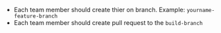 - Each team member should create thier on branch. Example: `yourname-feature-branch`
- Each team member should create pull request to the `build-branch`